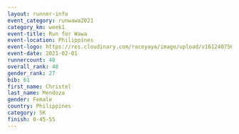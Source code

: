 ```yaml
--- 
layout: runner-info 
event_category: runwawa2021 
category_km: week1 
event-title: Run for Wawa 
event-location: Philippines 
event-logo: https://res.cloudinary.com/raceyaya/image/upload/v1612407562/logo/2021/i-ran-wawa-logo_syijlo.jpg 
event-date: 2021-02-01
runnercount: 48
overall_rank: 48
gender_rank: 27
bib: 61
first_name: Christel
last_name: Mendoza
gender: Female
country: Philippines
category: 5K
finish: 0-45-55
--- 
```

